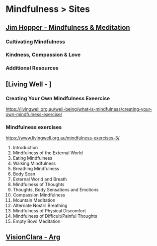 # Mindfulness > Sites


## [Jim Hopper - Mindfulness & Meditation](https://www.jimhopper.com/topics/mindfulness-and-meditation/)
### Cultivating Mindfulness
### Kindness, Compassion & Love 
### Additional Resources 

## [Living Well - ]

### Creating Your Own Mindfulness Exeercise
https://livingwell.org.au/well-being/what-is-mindfulness/creating-your-own-mindfulness-exercise/

### Mindfulness exercises
https://www.livingwell.org.au/mindfulness-exercises-3/

1. Introduction
2. Mindfulness of the External World
3. Eating Mindfulness
4. Walking Mindfulness
5. Breathing Mindfulness
6. Body Scan
7. External World and Breath
8. Mindfulness of Thoughts
9. Thoughts, Body Sensations and Emotions
10. Compassion Mindfulness
11. Mountain Meditation
12. Alternate Nostril Breathing
13. Mindfulness of Physical Discomfort
14. Mindfulness of Difficult/Painful Thoughts
15. Empty Bowl Meditation

## [VisionClara - Arg](https://visionclara.org/)

